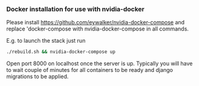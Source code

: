 ### Docker installation for use with nvidia-docker

Please install https://github.com/eywalker/nvidia-docker-compose and replace 'docker-compose with nvidia-docker-compose in all commands.

E.g. to launch the stack just run 
````bash
./rebuild.sh && nvidia-docker-compose up
````
Open port 8000 on localhost once the server is up.
Typically you will have to wait couple of minutes for all containers to be ready and django migrations to be applied.
